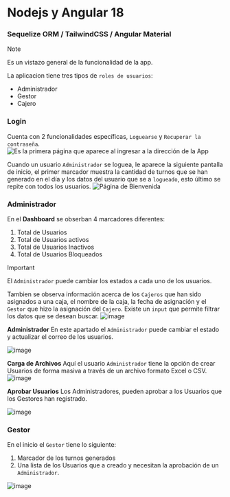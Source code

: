 # Nodejs y Angular 18
### Sequelize ORM / TailwindCSS / Angular Material
> [!NOTE]
> Es un vistazo general de la funcionalidad de la app.

La aplicacion tiene tres tipos de `roles de usuarios`:
* Administrador
* Gestor
* Cajero
### Login
Cuenta con 2 funcionalidades específicas, `Loguearse` y `Recuperar la contraseña`.
![Es la primera página que aparece al ingresar a la dirección de la App](https://github.com/user-attachments/assets/30d419b2-18dd-43bb-971c-98529af33238)

Cuando un usuario `Administrador` se loguea, le aparece la siguiente pantalla de inicio, el primer marcador muestra la cantidad de turnos que se han generado en el día y los datos del usuario que se a `logueado`, esto último se repite con todos los usuarios.
![Página de Bienvenida](https://github.com/user-attachments/assets/73014a35-4735-4b3b-983c-f4c94e577c25)

### Administrador
En el **Dashboard** se obserban 4 marcadores diferentes:
1. Total de Usuarios
2. Total de Usuarios activos
3. Total de Usuarios Inactivos
4. Total de Usuarios Bloqueados
> [!IMPORTANT]
> El `Administrador` puede cambiar los estados a cada uno de los usuarios.

Tambien se observa información acerca de los `Cajeros` que han sido asignados a una caja, el nombre de la caja, la fecha de asignación y el `Gestor` que hizo la asignación del `Cajero`. Existe un `input` que permite filtrar los datos que se desean buscar.
![image](https://github.com/user-attachments/assets/e5b7504a-8c2d-48ae-b7fa-717985aaa008)

**Administrador** 
En este apartado el `Administrador` puede cambiar el estado y actualizar el correo de los usuarios.

![image](https://github.com/user-attachments/assets/441a7229-b258-4f49-931b-abb4d256a7f6)

**Carga de Archivos** 
Aquí el usuario `Administrador` tiene la opción de crear Usuarios de forma masiva a través de un archivo formato Excel o CSV.
![image](https://github.com/user-attachments/assets/c5ddf70d-b70c-43f9-b2a0-c8b4f3c8ca22)

**Aprobar Usuarios**
Los Administradores, pueden aprobar a los Usuarios que los Gestores han registrado.

![image](https://github.com/user-attachments/assets/ff4feb35-d86f-46d8-9283-a4ff154e31bd)

### Gestor
En el inicio el `Gestor` tiene lo siguiente:
1. Marcador de los turnos generados
2. Una lista de los Usuarios que a creado y necesitan la aprobación de un `Administrador`.

![image](https://github.com/user-attachments/assets/fbdc70af-3631-4732-b5e8-6d5b2b3aeda9)



